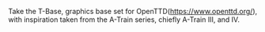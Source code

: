 Take the T-Base, graphics base set for OpenTTD(https://www.openttd.org/), with inspiration taken from the A-Train series, chiefly A-Train III, and IV. 
